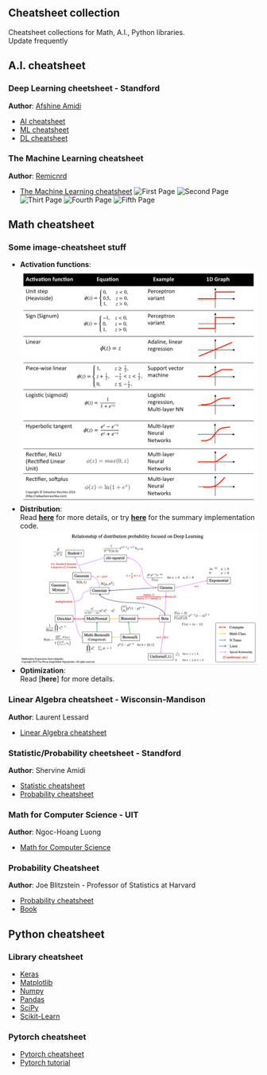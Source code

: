 ## Cheatsheet collection 
Cheatsheet collections for Math, A.I., Python libraries.   
Update frequently


## A.I. cheatsheet
### Deep Learning cheetsheet - Standford
**Author**: [Afshine Amidi](https://github.com/afshinea)  
+ [AI cheatsheet](https://github.com/quanghuy0497/cheatsheet-collection/blob/main/Standford-cheatsheet/super-cheatsheet-artificial-intelligence.pdf)
+ [ML cheatsheet](https://github.com/quanghuy0497/cheatsheet-collection/blob/main/Standford-cheatsheet/super-cheatsheet-machine-learning.pdf)
+ [DL cheatsheet](https://github.com/quanghuy0497/cheatsheet-collection/blob/main/Standford-cheatsheet/super-cheatsheet-deep-learning.pdf)

### The Machine Learning cheatsheet
**Author**: [Remicnrd](https://github.com/remicnrd/ml_cheatsheet)
+ [The Machine Learning cheatsheet](https://github.com/quanghuy0497/cheatsheet-collection/blob/main/Other-cheatsheet/Machine_Learning_Cheatsheet.pdf)
![First Page](https://imgur.com/iHD35fz.jpg)
![Second Page](https://imgur.com/1iutktN.jpg)
![Thirt Page](https://imgur.com/2Ryd5Wx.jpg)
![Fourth Page](https://imgur.com/Bvni7tu.jpg)
![Fifth Page](https://imgur.com/QJFEiIh.jpg)

## Math cheatsheet
### Some image-cheatsheet stuff
+ **Activation functions**:  
  ![](Images/activation_function.png)
+ **Distribution**:  
  Read [**here**](https://github.com/graykode/distribution-is-all-you-need) for more details, or try [**here**](https://github.com/quanghuy0497/Cheatsheet-collection/blob/main/cheatsheet-code/Distributions.ipynb) for the summary implementation code.  
  ![](Images/distribution.png)
+ **Optimization**:  
  Read [**here**] for more details.  

### Linear Algebra cheatsheet - Wisconsin-Mandison  
**Author**: Laurent Lessard  
+ [Linear Algebra cheatsheet](https://github.com/quanghuy0497/Cheatsheet-collection/blob/main/Wisconsin-Mandison-cheatsheet/Linear_Algebra_cheat_sheet.pdf)

### Statistic/Probability cheetsheet - Standford
**Author**: Shervine Amidi  
+ [Statistic cheatsheet](https://github.com/quanghuy0497/cheatsheet-collection/blob/main/Standford-cheatsheet/cheatsheet-statistics.pdf)
+ [Probability cheatsheet](https://github.com/quanghuy0497/cheatsheet-collection/blob/main/Standford-cheatsheet/cheatsheet-probability.pdf)

### Math for Computer Science - UIT
**Author**: Ngoc-Hoang Luong
+ [Math for Computer Science](https://github.com/quanghuy0497/Cheatsheet-collection/tree/main/Math-for-CS)

### Probability Cheatsheet
**Author**: Joe Blitzstein - Professor of Statistics at Harvard
+ [Probability cheatsheet](http://www.wzchen.com/probability-cheatsheet/)
+ [Book](https://drive.google.com/file/d/1VmkAAGOYCTORq1wxSQqy255qLJjTNvBI/view)
 
## Python cheatsheet
### Library cheatsheet
+ [Keras](https://github.com/quanghuy0497/Cheatsheet-collection/blob/main/Python-cheatsheet/Keras.pdf)
+ [Matplotlib](https://github.com/quanghuy0497/Cheatsheet-collection/blob/main/Python-cheatsheet/Matplotlib.pdf)
+ [Numpy](https://github.com/quanghuy0497/Cheatsheet-collection/blob/main/Python-cheatsheet/Numpy.pdf)
+ [Pandas](https://github.com/quanghuy0497/Cheatsheet-collection/blob/main/Python-cheatsheet/Pandas.pdf)
+ [SciPy](https://github.com/quanghuy0497/Cheatsheet-collection/blob/main/Python-cheatsheet/SciPy.pdf)
+ [Scikit-Learn](https://github.com/quanghuy0497/Cheatsheet-collection/blob/main/Python-cheatsheet/Scikit-Learn.pdf)

### Pytorch cheatsheet
+ [Pytorch cheatsheet](https://github.com/quanghuy0497/Cheatsheet-collection/blob/main/Pytorch-cheatsheet/cheatsheet_pytorch.pdf)
+ [Pytorch tutorial](https://github.com/quanghuy0497/Cheatsheet-collection/blob/main/Pytorch-cheatsheet/Pytorch_Tutorial.pdf)

